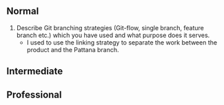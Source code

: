 ## Normal
1.  Describe Git branching strategies (Git-flow, single branch, feature branch etc.) which you have used and what purpose does it serves.
    - I used to use the linking strategy to separate the work between the product and the Pattana branch. 

## Intermediate

## Professional